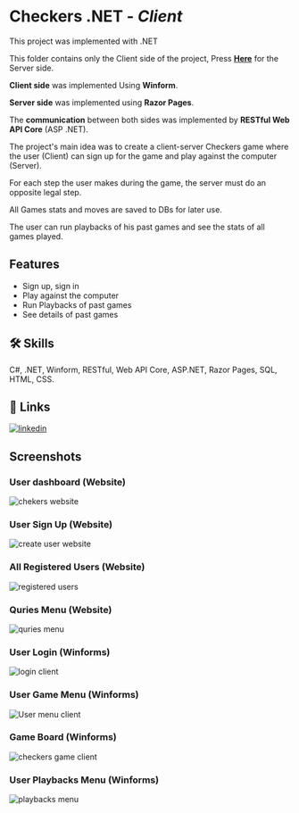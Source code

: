 
# Checkers .NET - _Client_

This project was implemented with .NET

This folder contains only the Client side of the project, Press [**Here**](https://github.com/YarinDev/Website) for the Server side.

 
**Client side** was implemented Using **Winform**.

**Server side** was implemented using **Razor Pages**.

The **communication** between both sides was implemented by **RESTful Web API Core** (ASP .NET).  


The project's main idea was to create a client-server Checkers game where the user (Client) can sign up for the game and play against the computer (Server).

For each step the user makes during the game, the server must do an opposite legal step.

All Games stats and moves are saved to DBs for later use.

The user can run playbacks of his past games and see the stats of all games played.



## Features

- Sign up, sign in
- Play against the computer
- Run Playbacks of past games
- See details of past games



## 🛠 Skills
C#, .NET, Winform, RESTful, Web API Core, ASP.NET, Razor Pages, SQL, HTML, CSS.

## 🔗 Links
[![linkedin](https://img.shields.io/badge/linkedin-0A66C2?style=for-the-badge&logo=linkedin&logoColor=white)](https://www.linkedin.com/in/yarin-getter/)

## Screenshots
### User dashboard (Website)

![chekers website](https://user-images.githubusercontent.com/74246091/198876779-f5eae067-d100-46a9-b721-91d2f60eb339.png)
### User Sign Up (Website)

![create user website](https://user-images.githubusercontent.com/74246091/198877033-ea3f2b84-50f6-467d-8034-dff8e8ca3818.png)
### All Registered Users (Website)

![registered users](https://user-images.githubusercontent.com/74246091/198877041-358a89da-cb67-4ac8-9326-d839b22bf567.png)
### Quries Menu (Website)

![quries menu](https://user-images.githubusercontent.com/74246091/198877044-87e61662-343e-4960-ae09-c02b8f1ec3a5.png)
### User Login (Winforms)

![login client](https://user-images.githubusercontent.com/74246091/198877047-eb233a9d-523f-4b00-9c17-4e36527f7e97.png)
### User Game Menu (Winforms)

![User menu client](https://user-images.githubusercontent.com/74246091/198877080-a18a2ffa-eddd-4ba5-93e1-a58cbd24cde7.png)
### Game Board (Winforms)

![checkers game client](https://user-images.githubusercontent.com/74246091/198877050-ed4eca05-a2aa-41b2-b871-647a01c95b3b.png)
### User Playbacks Menu (Winforms)

![playbacks menu](https://user-images.githubusercontent.com/74246091/198877054-aeacab67-0342-4f26-bbdd-2725cc01cf81.png)



